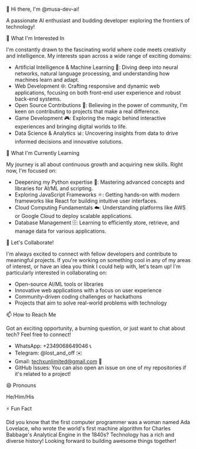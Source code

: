 👋 Hi there, I'm @musa-dev-ai!

A passionate AI enthusiast and budding developer exploring the frontiers of technology!

👀 What I'm Interested In

I'm constantly drawn to the fascinating world where code meets creativity and intelligence. My interests span across a wide range of exciting domains:
 * Artificial Intelligence & Machine Learning 🤖: Diving deep into neural networks, natural language processing, and understanding how machines learn and adapt.
 * Web Development 🌐: Crafting responsive and dynamic web applications, focusing on both front-end user experience and robust back-end systems.
 * Open Source Contributions 🤝: Believing in the power of community, I'm keen on contributing to projects that make a real difference.
 * Game Development 🎮: Exploring the magic behind interactive experiences and bringing digital worlds to life.
 * Data Science & Analytics 📊: Uncovering insights from data to drive informed decisions and innovative solutions.

🌱 What I'm Currently Learning

My journey is all about continuous growth and acquiring new skills. Right now, I'm focused on:
 * Deepening my Python expertise 🐍: Mastering advanced concepts and libraries for AI/ML and scripting.
 * Exploring JavaScript Frameworks ⚛️: Getting hands-on with modern frameworks like React for building intuitive user interfaces.
 * Cloud Computing Fundamentals ☁️: Understanding platforms like AWS or Google Cloud to deploy scalable applications.
 * Database Management 🗄️: Learning to efficiently store, retrieve, and manage data for various applications.

💞️ Let's Collaborate!

I'm always excited to connect with fellow developers and contribute to meaningful projects. If you're working on something cool in any of my areas of interest, or have an idea you think I could help with, let's team up!
I'm particularly interested in collaborating on:
 * Open-source AI/ML tools or libraries
 * Innovative web applications with a focus on user experience
 * Community-driven coding challenges or hackathons
 * Projects that aim to solve real-world problems with technology

📫 How to Reach Me

Got an exciting opportunity, a burning question, or just want to chat about tech? Feel free to connect!
 * WhatsApp: +2349068649046 📞
 * Telegram: @lost_and_off ✉️
 * Gmail: techxunlimited@gmail.com 📧
 * GitHub Issues: You can also open an issue on one of my repositories if it's related to a project!

😄 Pronouns

He/Him/His

⚡ Fun Fact

Did you know that the first computer programmer was a woman named Ada Lovelace, who wrote the world's first machine algorithm for Charles Babbage's Analytical Engine in the 1840s? Technology has a rich and diverse history!
Looking forward to building awesome things together!
<!---
musa-dev-ai/musa-dev-ai is a ✨ special ✨ repository because its `README.md` (this file) appears on your GitHub profile.
You can click the Preview link to take a look at your changes.
--->
